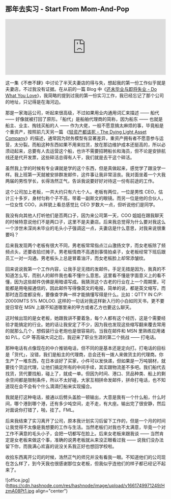 ## 那年去实习 - Start From Mom-And-Pop

<iframe allow="autoplay *; encrypted-media *; fullscreen *; clipboard-write" frameborder="0" height="175" style="width:100%;max-width:660px;overflow:hidden;background:transparent;" sandbox="allow-forms allow-popups allow-same-origin allow-scripts allow-storage-access-by-user-activation allow-top-navigation-by-user-activation" src="https://embed.podcasts.apple.com/cn/podcast/%E6%88%91%E4%BB%AC%E5%8F%AF%E4%BB%A5%E6%8A%8A%E5%A9%9A%E5%A7%BB%E5%BD%93%E4%BD%9C%E4%B8%AA%E4%BA%BA%E6%88%90%E9%95%BF%E7%9A%84%E9%93%A0%E7%94%B2%E5%90%97/id1589080160?i=1000577448774"></iframe>

这一集《不叁不肆》中讨论了半天夫妻店的得与失，想起我的第一份工作似乎就是夫妻店，不过我没有证据。在从前的一篇 Blog 中《[还未毕业与即将失业 - Do What You Love](https://someonegao.com/do-what-you-love)》，我简略的提到过我的第一份实习工作，我已经忘记了那个公司的地址，只记得是在海河边。

那是一家海运公司，听起来很高级，不过如果用业内通用词汇来描述 —— 船代 —— 好像就被打回了原形。「船代」是船舶代理商的简称，因为船东 —— 也就是船主、业主、掏钱买船的人 —— 作为大佬，一般不愿意搞太麻烦的事，毕竟船是个重资产，按照前几天另一篇 《[轻资产都该死 - The Dying Light Asset Company](https://someonegao.com/the-dying-light-asset-company)》的描述，通常因为财务模型有显著差异，重资产拥有者不愿意参与运营，太分裂。而船这种东西如果不用来拉货，放在那边维护成本还挺高的，所以必须动起来，总要有人去运营这个船，也许不需要招聘船长和海员，但不论是安排航线还是代开发票，这些碎活总得有人干，我们就是去干这个碎活。

虽然我上学的时候有专业课就是学的这个东西，但是真做起来，感觉学了跟没学一样。我上班第一天就被安排群发邮件，这件事让我非常沮丧。我对面坐着一个大我两届的男性学长，长得浩然正气，告诉我说要好好对待这一份有前途的工作。

这个公司加上老板，一共大约只有六七个人。老板有两位，一位是男性 CEO，估计三十多岁，身材匀称个子不高，带着一副斯文的眼镜。而另一位是他的合伙人，一位女性 COO，从样貌上看总感觉比 CEO 岁数大一点，但听说他们是同学。

我没有向其他人打听他们是否两口子，因为来公司第一天，COO 姐姐在跟我聊天的时候特意说他们不是两口子，这里不是夫妻店。后来我总觉得为什么要对我这么一个涉世未深尚未毕业的毛头小子强调这一点，夫妻店是什么意思，对我来说很重要吗？

后来我发现两个老板有很大不同，男老板常常指点江山激扬文字，而女老板除了频频点头，还要收拾烂摊子。男老板情商不高遇到事情拍桌子，女老板经常下班后跟员工一对一沟通。男老板头上总是冒着油汗，而女老板脸上却常添皱纹。

回来说说我第一个工作内容，让我手足无措的发邮件。手足无措是因为，我真的不知道怎么写，而别人的邮件我也看不懂什么意思。这里看不懂是字面意义上的看不懂，因为这些邮件仿佛是用暗语写成。我猜测这个古老的行业在上一个周期里，可能都是用电报通信的，因此邮件写得像英文的电报，简单的说，都是英文缩写，而那时连百度都没有，要像查字典一样才能搞懂写得是什么。比如：QTTY IN C/P: 20000MTS 5% MOLOO. 这样的一句话对我这样新入行的小白如同天书，更不要提日常在 MSN 上跟不知道哪里来的甲方或者乙方也要这么聊天。

这时候出现的是女老板，她跟我讲不要着急，每个人都有这个经历，这是个需要经验才能搞定的行业。她的话让我安定了不少，因为我也发现这些缩写翻来覆去常用的就那么几个，想假装行业老炮也是很容易的。当我在邮件和 MSN 里熟练应用诸如 P/L，C/P 等高端大词之后，我迎来了职业生涯的第二个挑战 —— 打电话。

那种电话有点像现在的中介推销电话，但不同的是基本还是定向打。打电话的目标是「货代」，没错，我们是船主的代理商，总会还有一拨人来做货主的代理商。你生产了一堆东西，在日本谈好了买家，小件可以发快递，但如果是一万吨钢材，就要找个货运代理，让他们搞定所有的中间手续，其实跟物流差不多吧。我们船代去找货，货代要找船，碰上了，就成一单。但因为时间、港口、货品种类、船上的剩余空间都是限制条件，所以不太好碰，大家互相拼命发邮件，拼命打电话，也不知道现在会不会有个什么滴滴打船来实现撮合。

我就是打这种电话，接通以后劈头盖脸一顿输出，大意是我有一个什么船，什么时间，哪个港到哪个港，还有多少吨空间，走不走，有大座。输出完了很安静，然后对面说你打错了，啪，挂了。FML。

后来我结束了实习离开了公司，原本我计划实习后留下工作的，但是一个月的时间让我觉得不太像是我想要的工作与生活。当然老板们对我也不太满意，毕竟一个对工作不满意的毛头小子，会把一切都写在脸上。后来女老板来跟我谈 —— 当然肯定是女老板来做这个事，准确的说男老板就从来没正眼看过我 —— 说我们没办法留下你，而我满心欢喜的说没关系我正好也想回学校啦。

收拾东西离开公司的时候，浩然正气的师兄并没有看我一眼。不知道他们的公司现在怎么样了，到今天我也很感谢那位女老板，但我似乎连他们的样子都已经记不起来了。


![office.jpg](https://cdn.hashnode.com/res/hashnode/image/upload/v1661749971249/HzmA08Pt1.jpg align="center")
